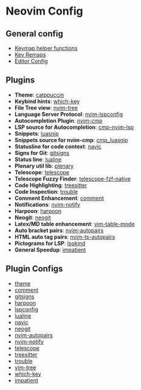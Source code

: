 # Neovim Config

## General config
- [Keymap helper functions](lua/snil/keymap.lua)
- [Key Remaps](lua/snil/keymap.lua)
- [Editor Config](lua/snil/set.lua)

## Plugins

- **Theme**: [catppuccin](https://github.com/catppuccin/nvim)
- **Keybind hints**: [which-key](https://github.com/folke/which-key.nvim)
- **File Tree view**: [nvim-tree](https://github.com/nvim-tree/nvim-tree.lua)
- **Language Server Protocol**: [nvim-lspconfig](https://github.com/neovim/nvim-lspconfig)
- **Autocompletion Plugin**: [nvim-cmp](https://github.com/hrsh7th/nvim-cmp)
- **LSP source for Autocompletion**: [cmp-nvim-lsp](https://github.com/hrsh7th/cmp-nvim-lsp)
- **Snippets**: [luasnip](https://github.com/L3MON4D3/LuaSnip)
- **Snippets source for nvim-cmp**: [cmp_luasnip](https://github.com/saadparwaiz1/cmp_luasnip)
- **Statusline for code context**: [navic](https://github.com/SmiteshP/nvim-navic)
- **Signs for Git**: [gitsigns](https://github.com/lewis6991/gitsigns.nvim)
- **Status line**: [lualine](https://github.com/nvim-lualine/lualine.nvim)
- **Plenary util lib**: [plenary](https://github.com/nvim-lua/plenary.nvim)
- **Telescope**: [telescope](https://github.com/nvim-telescope/telescope.nvim)
- **Telescope Fuzzy Finder**: [telescope-fzf-native](https://github.com/nvim-telescope/telescope-fzf-native.nvim)
- **Code Highlighting**: [treesitter](https://github.com/nvim-treesitter/nvim-treesitter)
- **Code Inspection**: [trouble](https://github.com/folke/trouble.nvim)
- **Comment Enhancement**: [comment](https://github.com/numToStr/Comment.nvim)
- **Notifications**: [nvim-notify](https://github.com/rcarriga/nvim-notify)
- **Harpoon**: [harpoon](https://github.com/ThePrimeagen/harpoon)
- **Neogit**: [neogit](https://github.com/TimUntersberger/neogit)
- **Latex/MD table enhancement**: [vim-table-mode](https://github.com/dhruvasagar/vim-table-mode)
- **Auto bracket pairs**: [nvim-autopairs](https://github.com/windwp/nvim-autopairs)
- **HTML auto tag pairs**: [nvim-ts-autopairs](https://github.com/windwp/nvim-ts-autotag)
- **Pictograms for LSP**: [lspkind](https://github.com/onsails/lspkind.nvim)
- **General Speedup**: [impatient](https://github.com/lewis6991/impatient.nvim)

## Plugin Configs
- [theme](after/plugin/color.lua)
- [comment](after/plugin/comment.lua)
- [gitsigns](after/plugin/gitsigns.lua)
- [harpoon](after/plugin/harpoon.lua)
- [lspconfig](after/plugin/lspconfig.lua)
- [lualine](after/plugin/lualine.lua)
- [navic](after/plugin/navic.lua)
- [neogit](after/plugin/neogit.lua)
- [nvim-autopairs](after/plugin/nvim-autopairs.lua)
- [nvim-notify](after/plugin/nvim-notify.lua)
- [telescope](after/plugin/telescope.lua)
- [treesitter](after/plugin/treesitter.lua)
- [trouble](after/plugin/trouble.lua)
- [vim-tree](after/plugin/vim-tree.lua)
- [which-key](after/plugin/which-key.lua)
- [impatient](after/plugin/impatient.lua)

